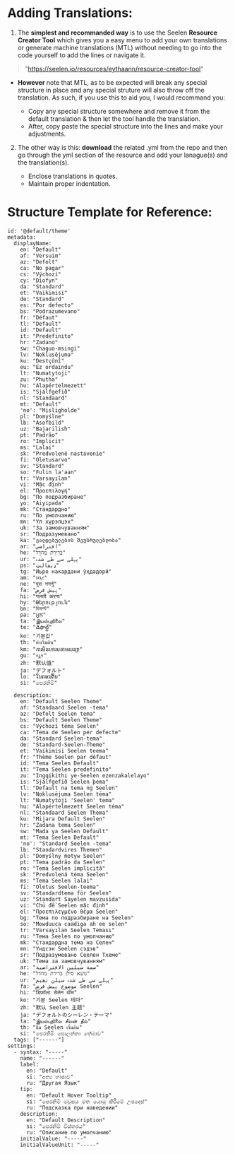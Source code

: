 # Adding Translations:

1. The **simplest and recommanded way** is to use the Seelen **Resource Creator Tool** which gives you a easy menu to add your own translations or generate machine translations (MTL) without needing to go into the code yourself to add the lines or navigate it. 
> "https://seelen.io/resources/eythaann/resource-creator-tool"

- **However** note that MTL, as to be expected will break any special structure in place and any special struture will also throw off the translation. As such, if you use this to aid you, I would recommand you:

  -  Copy any special structure somewhere and remove it from the default translation & then let the tool handle the translation.
  -  After, copy paste the special structure into the lines and make your adjustments.

2. The other way is this: **download** the related .yml from the repo and then go through the yml section of the resource and add your lanague(s) and the translation(s).

    - Enclose translations in quotes.
    - Maintain proper indentation.

# Structure Template for Reference:
```
id: '@default/theme'
metadata:
  displayName:
    en: "Default"
    af: "Versuim"
    az: "Defolt"
    ca: "No pagar"
    cs: "Výchozí"
    cy: "Diofyn"
    da: "Standard"
    et: "Vaikimisi"
    de: "Standard"
    es: "Por defecto"
    bs: "Podrazumevano"
    fr: "Défaut"
    tl: "Default"
    id: "Default"
    it: "Predefinito"
    hr: "Zadano"
    sw: "Chaguo-msingi"
    lv: "Noklusējuma"
    ku: "Destçûnî"
    eu: "Ez ordaindu"
    lt: "Numatytoji"
    zu: "Phutha"
    hu: "Alapértelmezett"
    is: "Sjálfgefið"
    nl: "Standaard"
    mt: "Default"
    'no': "Misligholde"
    pl: "Domyślne"
    lb: "Asofbild"
    uz: "Bajarilish"
    pt: "Padrão"
    ro: "Implicit"
    ms: "Lalai"
    sk: "Predvolené nastavenie"
    fi: "Oletusarvo"
    sv: "Standard"
    so: "Fulin la'aan"
    tr: "Varsayılan"
    vi: "Mặc định"
    el: "Προεπιλογή"
    bg: "По подразбиране"
    yo: "Aiyipada"
    mk: "Стандардно"
    ru: "По умолчанию"
    mn: "Үл хүрэлцэх"
    uk: "За замовчуванням"
    sr: "Подразумевано"
    ka: "ვალდებულების შეუსრულებლობა"
    ar: "افتراضي"
    he: "בְּרִירַת מֶחדָל"
    ur: "پہلے سے طے شدہ"
    ps: "ډیفالټ"
    tg: "Иьро накардани ӯҳдадорӣ"
    am: "ነባሪ"
    ne: "पुरा नगर्नु"
    fa: "پیش فرض"
    hi: "गलती करना"
    hy: "Թերություն"
    bn: "ডিফল্ট"
    pa: "ਮੂਲ"
    ta: "இயல்புநிலை"
    te: "డిఫాల్ట్"
    ko: "기본값"
    th: "ค่าเริ่มต้น"
    km: "ការមិនកោរបតាមសន្យា"
    gu: "ચૂક"
    zh: "默认值"
    ja: "デフォルト"
    lo: "ໃນຕອນຕົ້ນ"
    si: "පෙරනිමි"

  description:
    en: "Default Seelen Theme"
    af: "Standaard Seelen -tema"
    az: "Defolt Seelen tema"
    bs: "Default Seelen Theme"
    cs: "Výchozí téma Seelen"
    ca: "Tema de Seelen per defecte"
    da: "Standard Seelen-tema"
    de: "Standard-Seelen-Theme"
    et: "Vaikimisi Seelen teema"
    fr: "Thème Seelen par défaut"
    id: "Tema Seelen Default"
    it: "Tema Seelen predefinito"
    zu: "Ingqikithi ye-Seelen ezenzakalelayo"
    is: "Sjálfgefið Seelen þema"
    tl: "Default na tema ng Seelen"
    lv: "Noklusējuma Seelen tēma"
    lt: "Numatytoji 'Seelen' tema"
    hu: "Alapértelmezett Seelen téma"
    nl: "Standaard Seelen Thema"
    ku: "Mijara Default Seelen"
    hr: "Zadana tema Seelen"
    sw: "Mada ya Seelen Default"
    mt: "Tema Seelen Default"
    'no': "Standard Seelen -tema"
    lb: "Standardvires Themen"
    pl: "Domyślny motyw Seelen"
    pt: "Tema padrão da Seelen"
    ro: "Tema Seelen implicită"
    sk: "Predvolená téma Seelen"
    ms: "Tema Seelen lalai"
    fi: "Oletus Seelen-teema"
    sv: "Standardtema för Seelen"
    uz: "Standart Sayelen mavzusida"
    vi: "Chủ đề Seelen mặc định"
    el: "Προεπιλεγμένο θέμα Seelen"
    bg: "Тема по подразбиране на Seelen"
    so: "Mowduuca caadiga ah ee selen"
    tr: "Varsayılan Seelen Teması"
    ru: "Тема Seelen по умолчанию"
    mk: "Стандардна тема на Селен"
    mn: "Үндсэн Seelen сэдэв"
    sr: "Подразумевано Сеелен Тхеме"
    uk: "Тема за замовчуванням"
    ar: "سمة سيلين الافتراضية"
    he: "נושא סילן ברירת מחדל"
    ur: "پہلے سے طے شدہ سیلن تھیم"
    fa: "موضوع پیش فرض Seelen"
    hi: "डिफ़ॉल्ट सेलेन थीम"
    ko: "기본 Seelen 테마"
    zh: "默认 Seelen 主题"
    ja: "デフォルトのシーレン・テーマ"
    ta: "இயல்புநிலை சீலன் தீம்"
    th: "ธีม Seelen เริ่มต้น"
    si: "පෙරනිමි සොලන්නා තේමාව"
  tags: ["------"]
settings:
  - syntax: "-----"
    name: "------"
    label:
      en: "Default"
      si: "අන්‍ය භාෂාව"
      ru: "Другая Язык"
    tip:
      en: "Default Hover Tooltip"
      si: "පෙරනිමි මවුසය මත යොමු කිරීමේ උපදෙස්"
      ru: "Подсказка при наведении"
    description:
      en: "Default Description"
      si: "පෙරනිමි විස්තරය"
      ru: "Описание по умолчанию"
    initialValue: "-----"
    initialValueUnit: "-----"
```

